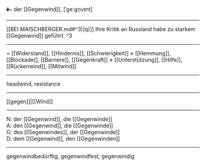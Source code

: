 🌬️ der [[Gegenwind]], [ˈgeːɡn̩vɪnt]

---
[[BEI MAISCHBERGER.md#^3|(q)]] Ihre Kritik an Russland habe zu starkem [[Gegenwind]] geführt. ^3

---
= [[Widerstand]], [[Hindernis]], [[Schwierigkeit]]
≈ [[Hemmung]], [[Blockade]], [[Barriere]], [[Gegenkraft]]
≠ [[Unterstützung]], [[Hilfe]], [[Rückenwind]], [[Mitwind]]

---
headwind, resistance

---
[[gegen]]|[[Wind]]

---
N: der [[Gegenwind]], die [[Gegenwinde]]  
A: den [[Gegenwind]], die [[Gegenwinde]]  
G: des [[Gegenwindes]], der [[Gegenwinde]]  
D: dem [[Gegenwind]], den [[Gegenwinden]]  

---
gegenwindbedürftig, gegenwindfest, gegenwindig
